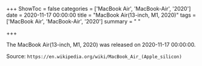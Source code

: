 +++
ShowToc = false
categories = ['MacBook Air', 'MacBook-Air', '2020']
date = 2020-11-17 00:00:00
title = "MacBook Air(13-inch, M1, 2020)"
tags = ['MacBook Air', 'MacBook-Air', '2020']
summary = " "

+++

The MacBook Air(13-inch, M1, 2020) was released on 2020-11-17 00:00:00.

Source: `https://en.wikipedia.org/wiki/MacBook_Air_(Apple_silicon)`


